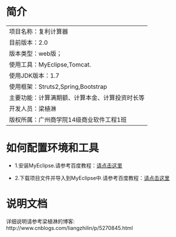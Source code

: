 <h1>简介</h1>
<table>
    <tr>
        <td>项目名称：复利计算器</td>
    </tr>
    <tr>
        <td>目前版本：2.0</td>
    </tr>
    <tr>
        <td>版本类型：web版；</td>
    </tr>
    <tr>
        <td>使用工具：MyEclipse,Tomcat.</td>
    </tr>
    <tr>
        <td>使用JDK版本：1.7</td>
    </tr>
    <tr>
        <td>使用框架：Struts2,Spring,Bootstrap</td>
    </tr>
    <tr>
        <td>主要功能：计算满期额、计算本金、计算投资时长等</td>
    </tr>
    <tr>
        <td>开发人员：梁植淋</td>
    </tr>
    <tr>
        <td>版权所属：广州商学院14级商业软件工程1班</td>
    </tr>
</table>
<h1>如何配置环境和工具</h1>
<ul>
<li>1.安装MyEclipse.请参考百度教程：<a href="http://jingyan.baidu.com/article/64d05a027f1706de55f73bad.html">请点击这里</a></li>
<li><p>2.下载项目文件并导入到MyEclipse中.请参考百度教程：<a href="http://jingyan.baidu.com/article/6b97984d63cfc51ca2b0bf1d.html>请点击这里</a></p></li>
<li><p>3.部署项目.请参考百度教程：<a href="http://jingyan.baidu.com/article/a65957f4894faf24e67f9bbe.html>请点击这里</a></p></li>
</ul>

<h1>说明文档</h1>
详细说明请参考梁植淋的博客:
http://www.cnblogs.com/liangzhilin/p/5270845.html

